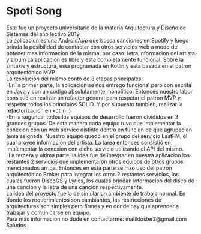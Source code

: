 <h1>Spoti Song</h1>
Este fue un proyecto universitario de la materia Arquitectura y Diseño de Sistemas del año lectivo 2019</br>
La aplicacion es una AndroidApp que busca canciones en Spotify y luego brinda la posibilidad de contactar con otros servicios web 
a modo de obtener mas informacion de la misma, por caso: letra,informacion del artista y album
La aplicacion es libre y esta completamente funcional.
Sobre la sintaxis y estructura, esta programada en Kotlin y esta basada en el patron arquitectónico MVP</br>
La resolucion del mismo contó de 3 etapas principales:</br>
-En la primer parte, la aplicacion se nos entrego funcional pero con escrita en Java y con un codigo absolutamente monolitico. Entonces nuestro labor consistió en realizar un refactor general para respetar el patron MVP y respetar todos los principios SOLID. Y por supuesto tambien, realizar la refactorizacion en kotlin :) </br>
-En la segunda, todos los equipos de desarrollo fueron divididos en 3 grandes grupos. De esta manera cada equipo tuvo que implementar la conexion con un web service distinto dentro en funcion de que agrupacion tenia asignada. Nuestro equipo quedo en el grupo del servicio LastFM, el cual provee informacion del artista. La tarea entonces consistió en implementar la conexion con dicho servicio utilizando el API del mismo.</br>
-La tercera y ultima parte, la idea fue de integrar en nuestra aplicacion los restantes 2 servicios que implementaron otros equipos de otros grupos mencionados arriba. Entonces en esta parte se hizo uso del patron arquitectónico Broker para integrar los otros 2 restantes servicios, los cuales fueron DiscoGS y Lyrics, los cuales brindan informacion del disco de una cancion y la letra de una cancion respectivamente. </br>
La idea del proyecto fue la de simular un ambiente de trabajo normal. En donde los requerimientos son cambiantes, las restricciones de arquitecturas son  simples pero firmes y en donde hay que aprender a trabajar y comunicarse en equipo.</br>
Para mas informacion no dude en contactarme: matikloster2@gmail.com </br>
Saludos
